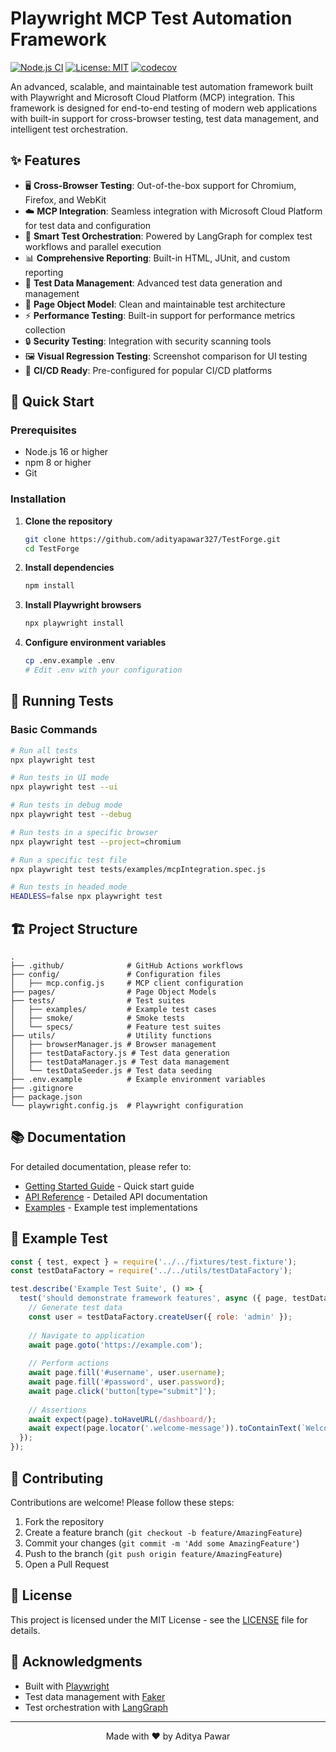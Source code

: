 # Playwright MCP Test Automation Framework

[![Node.js CI](https://github.com/your-org/playwright-mcp-framework/actions/workflows/node.js.yml/badge.svg)](https://github.com/your-org/playwright-mcp-framework/actions)
[![License: MIT](https://img.shields.io/badge/License-MIT-yellow.svg)](https://opensource.org/licenses/MIT)
[![codecov](https://codecov.io/gh/your-org/playwright-mcp-framework/branch/main/graph/badge.svg?token=YOUR-TOKEN-HERE)](https://codecov.io/gh/your-org/playwright-mcp-framework)

An advanced, scalable, and maintainable test automation framework built with Playwright and Microsoft Cloud Platform (MCP) integration. This framework is designed for end-to-end testing of modern web applications with built-in support for cross-browser testing, test data management, and intelligent test orchestration.

## ✨ Features

- 🖥️ **Cross-Browser Testing**: Out-of-the-box support for Chromium, Firefox, and WebKit
- ☁️ **MCP Integration**: Seamless integration with Microsoft Cloud Platform for test data and configuration
- 🤖 **Smart Test Orchestration**: Powered by LangGraph for complex test workflows and parallel execution
- 📊 **Comprehensive Reporting**: Built-in HTML, JUnit, and custom reporting
- 🔄 **Test Data Management**: Advanced test data generation and management
- 🧩 **Page Object Model**: Clean and maintainable test architecture
- ⚡ **Performance Testing**: Built-in support for performance metrics collection
- 🔒 **Security Testing**: Integration with security scanning tools
- 🖼️ **Visual Regression Testing**: Screenshot comparison for UI testing
- 🚀 **CI/CD Ready**: Pre-configured for popular CI/CD platforms

## 🚀 Quick Start

### Prerequisites

- Node.js 16 or higher
- npm 8 or higher
- Git

### Installation

1. **Clone the repository**
   ```bash
   git clone https://github.com/adityapawar327/TestForge.git
   cd TestForge
   ```

2. **Install dependencies**
   ```bash
   npm install
   ```

3. **Install Playwright browsers**
   ```bash
   npx playwright install
   ```

4. **Configure environment variables**
   ```bash
   cp .env.example .env
   # Edit .env with your configuration
   ```

## 🏃 Running Tests

### Basic Commands

```bash
# Run all tests
npx playwright test

# Run tests in UI mode
npx playwright test --ui

# Run tests in debug mode
npx playwright test --debug

# Run tests in a specific browser
npx playwright test --project=chromium

# Run a specific test file
npx playwright test tests/examples/mcpIntegration.spec.js

# Run tests in headed mode
HEADLESS=false npx playwright test
```

## 🏗️ Project Structure

```
.
├── .github/              # GitHub Actions workflows
├── config/               # Configuration files
│   ├── mcp.config.js     # MCP client configuration
├── pages/                # Page Object Models
├── tests/                # Test suites
│   ├── examples/         # Example test cases
│   ├── smoke/            # Smoke tests
│   └── specs/            # Feature test suites
├── utils/                # Utility functions
│   ├── browserManager.js # Browser management
│   ├── testDataFactory.js # Test data generation
│   ├── testDataManager.js # Test data management
│   └── testDataSeeder.js # Test data seeding
├── .env.example          # Example environment variables
├── .gitignore
├── package.json
└── playwright.config.js  # Playwright configuration
```

## 📚 Documentation

For detailed documentation, please refer to:

- [Getting Started Guide](./docs/GETTING_STARTED.md) - Quick start guide
- [API Reference](./docs/API_REFERENCE.md) - Detailed API documentation
- [Examples](./tests/examples/) - Example test implementations

## 🧪 Example Test

```javascript
const { test, expect } = require('../../fixtures/test.fixture');
const testDataFactory = require('../../utils/testDataFactory');

test.describe('Example Test Suite', () => {
  test('should demonstrate framework features', async ({ page, testData }) => {
    // Generate test data
    const user = testDataFactory.createUser({ role: 'admin' });
    
    // Navigate to application
    await page.goto('https://example.com');
    
    // Perform actions
    await page.fill('#username', user.username);
    await page.fill('#password', user.password);
    await page.click('button[type="submit"]');
    
    // Assertions
    await expect(page).toHaveURL(/dashboard/);
    await expect(page.locator('.welcome-message')).toContainText(`Welcome, ${user.firstName}`);
  });
});
```

## 🤝 Contributing

Contributions are welcome! Please follow these steps:

1. Fork the repository
2. Create a feature branch (`git checkout -b feature/AmazingFeature`)
3. Commit your changes (`git commit -m 'Add some AmazingFeature'`)
4. Push to the branch (`git push origin feature/AmazingFeature`)
5. Open a Pull Request

## 📄 License

This project is licensed under the MIT License - see the [LICENSE](LICENSE) file for details.

## 🙏 Acknowledgments

- Built with [Playwright](https://playwright.dev/)
- Test data management with [Faker](https://fakerjs.dev/)
- Test orchestration with [LangGraph](https://langchain-ai.github.io/langgraph/)

---

<div align="center">
  Made with ❤️ by Aditya Pawar
</div>
